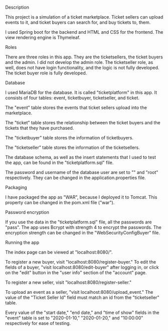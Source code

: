 Description

This project is a simulation of a ticket marketplace. Ticket sellers can upload events to it, and ticket buyers can search for, and buy tickets to,  them.

I used Spring boot for the backend and HTML and CSS for the frontend. The view rendering engine is Thymeleaf.


Roles


There are three roles in this app. They are the ticketsellers, the ticket buyers and the admin. I did not develop the admin role. The ticketseller role, as well, does not have login functionality, and the logic is not fully developed. The ticket buyer role is fully developed.


Database


I used MariaDB for the database. It is called "ticketplatform" in this app. It consists of four tables: event, ticketbuyer, ticketseller, and ticket.

The "event" table stores the events that ticket sellers upload into the marketplace.

The "ticket" table stores the relationship between the ticket buyers and the tickets that they have purchased.

The "ticketbuyer" table stores the information of ticketbuyers.

The "ticketseller" table stores the information of the ticketsellers.

The database schema, as well as the insert statements that I used to test the app, can be found in the "ticketplatform.sql" file.

The password and username of the database user are set to "" and "root" respectively. They can be changed in the application.properties file.


Packaging


I have packaged the app as "WAR", because I deployed it to Tomcat. This property can be changed in the pom.xml file ("<packaging>war</packaging>").


Password encryption

If you use the data in the "ticketplatform.sql" file, all the passwords are "pass". The app uses Bcrypt with strength 4 to encrypt the passwords.
The encryption strength can be changed in the "WebSecurityConfigBuyer" file.


Running the app


The index page can be viewed at "localhost:8080/".  

To register a new buyer, visit "localhost:8080/register-buyer." To edit the fields of a buyer, "visit localhost:8080/edit-buyer" after logging in, or click on
the "edit" button in the "user info" section of the "account" page.

To register a new seller, visit "localhost:8080/register-seller."

To upload an event as a seller, "visit localhost:8080/upload_event." The value of the "Ticket Seller Id" field must match an id from the "ticketseller" table.

Every value of the "start date," "end date," and "time of show" fields in the "event" table is set to "2020-01-10," "2020-01-20," and "10:00:00" respectively for ease of testing.
